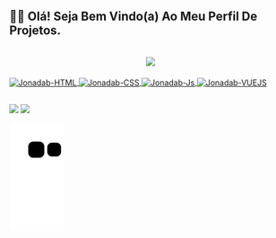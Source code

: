 ## 🖖🏻 Olá! Seja Bem Vindo(a) Ao Meu Perfil De Projetos.
<!--
<div align="center"><br>
  <p>📓 Engenharia de Software - UNIPÊ 📓</p>
</div>  
 -->
<div align="center"><br>
  <a href="https://github.com/JonadabHonorio">
  <img height="180em" src="https://github-readme-stats.vercel.app/api?username=JonadabHonorio&show_icons=true&theme=dark&include_all_commits=true&count_private=true"/>
</div> 
  
<!--[![Anurag's GitHub stats](https://github-readme-stats.vercel.app/api?username=JonadabHonorio&show_icons=true&theme=dark&include_all_commits=true&count_private=true)](https://github.com/anuraghazra/github-readme-stats)-->

 <div style="display: inline_block && marggin top: 30"><br>
   <img img align="center" alt="Jonadab-HTML"  width="40" src="https://img.icons8.com/color/40/000000/html-5--v1.png"/>
   <img img align="center" alt="Jonadab-CSS"  width="40" src="https://img.icons8.com/color/40/000000/css3.png"/>
   <img img align="center" alt="Jonadab-Js"  width="40" src="https://img.icons8.com/color/40/000000/javascript--v1.png"/>
   <img img align="center" alt="Jonadab-VUEJS"  width="40" src="https://cdn.jsdelivr.net/gh/devicons/devicon/icons/vuejs/vuejs-original.svg"/> 
   <!--  <img img align="center" alt="Jonadab-Node"  width="40" src="https://img.icons8.com/color/40/000000/nodejs.png"/> -->
 </div> 
  
 ##
 
 <div>
       <a href="https://www.linkedin.com/in//jonadab-honorio-5a3440261/" target="_blank"><img src="https://img.shields.io/badge/-LinkedIn-%230077B5?style=for-the-badge&logo=linkedin&logoColor=white" target="_blank"></a>
       <a href = "mailto:honoriojonadab@gmail.com"><img src="https://img.shields.io/badge/-Gmail-%23333?style=for-the-badge&logo=gmail&logoColor=white" target="_blank"></a>
  
 </div>
  
        
      
  
  ![Snake animation](https://github.com/JonadabHonorio/JonadabHonorio/blob/output/github-contribution-grid-snake.svg)
     
      
